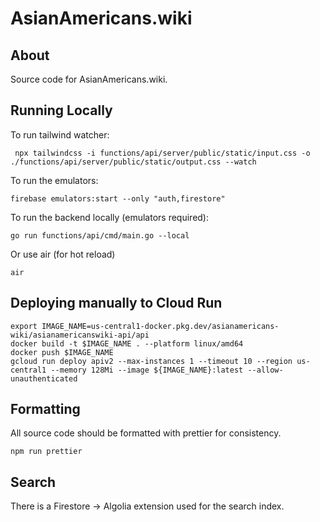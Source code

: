 # AsianAmericans.wiki

## About

Source code for AsianAmericans.wiki.

## Running Locally

To run tailwind watcher:

```shell
 npx tailwindcss -i functions/api/server/public/static/input.css -o ./functions/api/server/public/static/output.css --watch
```

To run the emulators:

```shell
firebase emulators:start --only "auth,firestore"
```

To run the backend locally (emulators required):

```shell
go run functions/api/cmd/main.go --local
```

Or use air (for hot reload)

```shell
air
```

## Deploying manually to Cloud Run

```shell
export IMAGE_NAME=us-central1-docker.pkg.dev/asianamericans-wiki/asianamericanswiki-api/api
docker build -t $IMAGE_NAME . --platform linux/amd64
docker push $IMAGE_NAME
gcloud run deploy apiv2 --max-instances 1 --timeout 10 --region us-central1 --memory 128Mi --image ${IMAGE_NAME}:latest --allow-unauthenticated
```

## Formatting

All source code should be formatted with prettier for consistency.

```shell
npm run prettier
```

## Search

There is a Firestore -> Algolia extension used for the search index.
